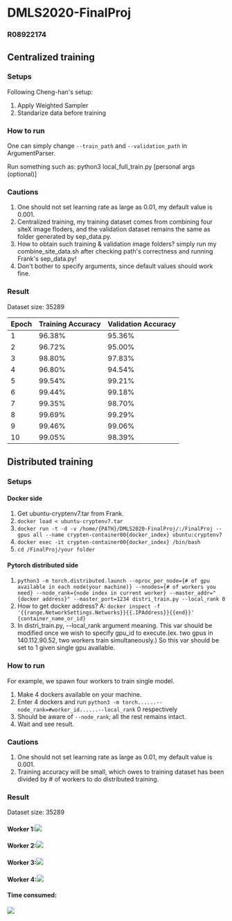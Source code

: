 # DMLS2020-FinalProj
### R08922174

## Centralized training
### Setups
Following Cheng-han's setup:
1. Apply Weighted Sampler
2. Standarize data before training

### How to run
One can simply change ```--train_path``` and ```--validation_path``` in ArgumentParser.

Run something such as: python3 local_full_train.py [personal args (optional)]

### Cautions
1. One should not set learning rate as large as 0.01, my default value is 0.001.
2. Centralized training, my training dataset comes from combining four siteX image floders, and the validation dataset remains the same as folder generated by sep_data.py.
3. How to obtain such training & validation image folders? 
    simply run my combine_site_data.sh after checking path's correctness and running Frank's sep_data.py!
4. Don't bother to specify arguments, since default values should work fine.

### Result
Dataset size: 35289

Epoch   | Training Accuracy | Validation Accuracy
--------|-------------------|--------------------
1       |      96.38%       |        95.36%
2       |      96.72%       |        95.00%
3       |      98.80%       |        97.83%
4       |      96.80%       |        94.54%
5       |      99.54%       |        99.21%
6       |      99.44%       |        99.18%
7       |      99.35%       |        98.70%
8       |      99.69%       |        99.29%
9       |      99.46%       |        99.06%
10      |      99.05%       |        98.39%

## Distributed training
### Setups
#### Docker side
1. Get ubuntu-cryptenv7.tar from Frank.
2. ```docker load < ubuntu-cryptenv7.tar```
3. ```docker run -t -d -v /home/{PATH}/DMLS2020-FinalProj/:/FinalProj --gpus all --name crypten-container00{docker_index} ubuntu:cryptenv7```
4. ```docker exec -it crypten-container00{docker_index} /bin/bash```
5. ```cd /FinalProj/your folder```
#### Pytorch distributed side
1. ```python3 -m torch.distributed.launch --nproc_per_node={# of gpu available in each node(your machine)} --nnodes={# of workers you need} --node_rank={node index in current worker} --master_addr="{docker address}" --master_port=1234 distri_train.py --local_rank 0```
2. How to get docker address? 
    A: ```docker inspect -f '{{range.NetworkSettings.Networks}}{{.IPAddress}}{{end}}' {container_name_or_id}```
3. In distri_train.py, --local_rank argument meaning. This var should be modified once we wish to specify gpu_id to execute.(ex. two gpus in 140.112.90.52, two workers train simultaneously.) So this var should be set to 1 given single gpu available.

### How to run
For example, we spawn four workers to train single model.
1. Make 4 dockers available on your machine.
2. Enter 4 dockers and run ```python3 -m torch......--node_rank=#worker_id......--local_rank``` 0 respectively
3. Should be aware of ```--node_rank```; all the rest remains intact.
4. Wait and see result.

### Cautions
1. One should not set learning rate as large as 0.01, my default value is 0.001.
2. Training accuracy will be small, which owes to training dataset has been divided by # of workers to do distributed training.

### Result
Dataset size: 35289
#### Worker 1:![](https://i.imgur.com/saR4VZg.png)
#### Worker 2:![](https://i.imgur.com/zfrQkkt.png)
#### Worker 3:![](https://i.imgur.com/Q0yPTde.png)
#### Worker 4:![](https://i.imgur.com/KC7RQez.png)
#### Time consumed:
![](https://i.imgur.com/ZoEyFw0.png)